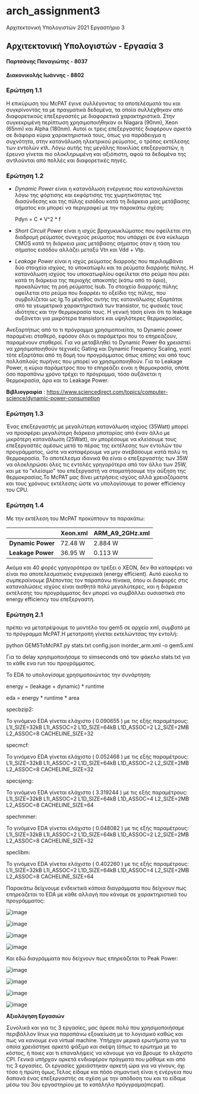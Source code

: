 # arch_assignment3

Αρχιτεκτονική Υπολογιστών 2021 Εργαστήριο 3

## Αρχιτεκτονική Υπολογιστών - Εργασία 3
#### Παρτσάνης Παναγιώτης - 8037
#### Διακονικολής Ιωάννης - 8802

### **Ερώτηση 1.1**


Η επικύρωση του McPAT έγινε συλλέγοντας τα αποτελέσματά του και συγκρίνοντάς τα με πραγματικά δεδομένα, τα οποία συλλέχθηκαν από διαφορετικούς επεξεργαστές με διαφορετικά χαρακτηριστικά. Στην συγκεκριμένη περίπτωση χρησιμοποιήθηκαν οι Niagara (90nm), Xeon (65nm) και Alpha (180nm). Αυτοί οι τρεις επεξεργαστές διαφέρουν αρκετά σε διάφορα κύρια χαρακτηριστικά τους, όπως για παράδειγμα η συχνότητα, στην κατανάλωση ηλεκτρικού ρεύματος, ο τρόπος εκτέλεσης των εντολών κτλ. Λόγω αυτής της μεγάλης ποικιλίας επεξεργαστών, η έρευνα γίνεται πιο ολοκληρωμένη και αξιόπιστη, αφού τα δεδομένα της αντλούνται από πολλές και διαφορετικές πηγές.

### **Ερώτηση 1.2**

* _Dynamic Power_ είναι η κατανάλωση ενέργειας που καταναλώνεται λόγω της φόρτισης και εκφόρτισης της χωρητικότητας της διασύνδεσης και της πύλης εισόδου κατά τη διάρκεια μιας μετάβασης σήματος και μπορεί να περιγραφεί με την παρακάτω σχέση: 

  Pdyn = C * V^2 * f
  
* _Short Circuit Power_ είναι η ισχύς βραχυκυκλώματος που οφείλεται στη διαδρομή ρεύματος συνεχούς ρεύματος που υπάρχει σε ένα κύκλωμα CMOS κατά τη διάρκεια μιας μετάβασης σήματος όταν η τάση του σήματος εισόδου αλλάζει μεταξύ Vtn και Vdd + Vtp.

* _Leakage Power_ είναι η ισχύς ρεύματος διαρροής που περιλαμβάνει δύο στοιχεία ισχύος, το υποκατώφλι και τα ρεύματα διαρροής πύλης. Η κατανάλωση ισχύος του υποκατωφλίου οφείλεται στο ρεύμα που ρέει κατά τη διάρκεια της περιοχής αποκοπής (κάτω από το όριο), προκαλώντας τη ροή ρεύματος Isub. Το στοιχείο διαρροής πύλης οφείλεται στο ρεύμα που διαρρέει το οξείδιο της πύλης, που συμβολίζεται ως Ig.Το μέγεθος αυτής της κατανάλωσης εξαρτάται από τα γεωμετρικά χαρακτηριστικά των transistor, τις φυσικές τους ιδιότητες και την θερμοκρασία τους. Η γενική τάση είναι ότι το leakage αυξάνεται για μικρότερα transistors και υψηλότερες θερμοκρασίες.

Ανεξαρτήτως από το τι πρόγραμμα χρησιμοποιείται, το Dynamic power παραμένει σταθερό, εφόσον όλοι οι παράμετροι που το επηρεάζουν, παραμένουν σταθεροί. Για να μεταβληθεί το Dynamic Power θα χρειαστεί να χρησιμοποιηθούν τεχνικές Gating και Dynamic Frequency Scaling, γιατί τότε εξαρτάται από τη δομή του προγράμματος όπως επίσης και από τους πολλαπλούς πυρήνες που μπορεί να χρησιμοποιηθούν. Για το Leakage Power, η κύρια παράμετρος που το επηρεάζει ειναι η θερμοκρασία, οπότε όσο παραπάνω χρόνο τρέχει το πρόγραμμα, τόσο αυξάνεται η θερμοκρασία, άρα και το Leakage Power.
  
**Βιβλιογραφία** : https://www.sciencedirect.com/topics/computer-science/dynamic-power-consumption

### **Ερώτηση 1.3**

Ένας επεξεργαστής με μεγαλύτερη κατανάλωση ισχύος (35Watt) μπορεί να προσφέρει μεγαλύτερη διάρκεια μπαταρίας από έναν άλλο με μικρότερη κατανάλωση (25Watt), αν μπορέσουμε να κλείσουμε τους επεξεργαστές αμέσως μετά το πέρας της εκτέλεσης των εντολών του προγράμματος, ώστε να καταφέρουμε να μην ανεβάσουμε κατά πολύ τη θερμοκρασία. Το αποτέλεσμα ιδανικά θα είναι ο επεξεργαστής των 35W να ολοκληρώσει όλες τις εντολές γρηγορότερα από τον άλλο των 25W, και με το "κλείσιμο" του επεξεργαστή να σταματήσουμε την αύξηση της θερμοκρασίας.Το McPAT μας δίνει  μετρήσεις ισχύος αλλά χρειαζόμαστε και τους χρόνους εκτέλεσης ώστε να υπολογίσουμε το power efficiency του CPU.


### **Ερώτηση 1.4**

Με την εκτέλεση του McPAT προκύπτουν τα παρακάτω:

|  | **Xeon.xml** | **ARM_A9_2GHz.xml** |
| ---------------- | ----------- | ----------- |
| **Dynamic Power** | 72.48 W | 2.884 W |
| **Leakage Power** | 36.95 W | 0.113 W |

Ακόμα και 40 φορές γρηγορότερα αν τρέξει ο ΧΕΟΝ, δεν θα καταφέρει να είναι πιο αποτελεσματικός ενεργειακά (energy efficient). Αυτό εύκολα το συμπεραίνουμε βλέποντας τον παραπάνω πίνακα, όπου οι διαφορές στις καταναλώσεις ισχύος είναι αισθητά πολύ μεγαλύτερες, και η διάρκεια εκτέλεσης του προγράμματος δεν μπορεί να συμβάλλει ουσιαστικά στο energy efficiency του επεξεργαστή.

### **Ερώτηση 2.1**

πρέπει να μετατρέψουμε το μοντέλο του gem5 σε αρχείο xml, συμβατό με το πρόγραμμα McPAT.H μετατροπή γίνεται εκτελώντσας  την εντολή:

python GEM5ToMcPAT.py stats.txt config.json inorder_arm.xml -o gem5.xml

Για το delay xρησιμοποιήσαμε το simseconds από τον φάκελο stats.txt για το κάθε ενα run του προγράμματος.

Το EDA το υπολογίσαμε χρησιμοποιώντας την συνάρτηση: 

energy = (leakage + dynamic) * runtime

eda = energy * runtime * area


specbzip2:

Το γινόμενο EDA γίνεται ελάχιστο ( 0.090655 ) με τις εξής παραμέτρους:
L1I_SIZE=32kB L1I_ASSOC=2 L1D_SIZE=64kB L1D_ASSOC=2 L2_SIZE=2MB L2_ASSOC=8 CACHELINE_SIZE=32

specmcf:

Το γινόμενο EDA γίνεται ελάχιστο ( 0.052468 ) με τις εξής παραμέτρους:
L1I_SIZE=32kB L1I_ASSOC=2 L1D_SIZE=64kB L1D_ASSOC=2 L2_SIZE=2MB L2_ASSOC=8 CACHELINE_SIZE=32

specsjeng:

Το γινόμενο EDA γίνεται ελάχιστο ( 3.319244 ) με τις εξής παραμέτρους:
L1I_SIZE=32kB L1I_ASSOC=2 L1D_SIZE=64kB L1D_ASSOC=4 L2_SIZE=2MB L2_ASSOC=8 CACHELINE_SIZE=64

spechmmer:

Το γινόμενο EDA γίνεται ελάχιστο ( 0.048082 ) με τις εξής παραμέτρους:
L1I_SIZE=32kB L1I_ASSOC=2 L1D_SIZE=64kB L1D_ASSOC=2 L2_SIZE=2MB L2_ASSOC=8 CACHELINE_SIZE=32

speclibm:

Το γινόμενο EDA γίνεται ελάχιστο ( 0.402260 ) με τις εξής παραμέτρους:
L1I_SIZE=32kB L1I_ASSOC=2 L1D_SIZE=64kB L1D_ASSOC=4 L2_SIZE=2MB L2_ASSOC=8 CACHELINE_SIZE=64


Παρακάτω δείχνουμε ενδεικτικά κάποια διαγράμματα που δείχνουν πως επηρεάζεται το EDA με κάθε αλλαγή που κάναμε σε χαρακτηριστικά του προγράμματος:

![image](https://user-images.githubusercontent.com/95228714/150543258-18e14658-6cdd-4eca-b34f-6e739e84470e.png)

![image](https://user-images.githubusercontent.com/95228714/150543751-a512d92e-3a20-49b2-aed0-f12b24897a53.png)

![image](https://user-images.githubusercontent.com/95228714/150543807-8e2724b4-6de2-4d00-9746-11330410c207.png)

![image](https://user-images.githubusercontent.com/95228714/150543897-488c6e4a-7aed-4e0c-93c6-cc931d0e563e.png)

Και εδώ διαγράμματα που δείχνουν πως επηρεάζεται το Peak Power:

![image](https://user-images.githubusercontent.com/95228714/150544185-db2fc2d9-2d8f-4ca9-ae7f-4700c3b5a162.png)

![image](https://user-images.githubusercontent.com/95228714/150544237-f2a03fca-4451-40f2-99b2-7f4450983dac.png)

![image](https://user-images.githubusercontent.com/95228714/150544674-bb012b20-46b7-4274-9a66-d2f061507243.png)


![image](https://user-images.githubusercontent.com/95228714/150544422-391d5966-7fae-4be0-b0eb-c011dad71792.png)


**Αξιολόγηση Εργασιών**

Συνολικά και για τις 3 εργασίες, μας άρεσε πολύ που χρησιμοποιήσαμε περιβάλλον linux για παραπάνω εξοικείωση με το λογισμικό καθώς και πως να κανουμε ενα virtual machine. Υπήρχαν μερικά ερωτήματα για τα οποία χρειάστηκε αρκετό ψάξιμο και σκέψη (όπως το ερώτημα με το κόστος, ή ποιες και τι επαναλήψεις να κάνουμε για να βρουμε το ελάχιστο CPI. Γενικά υπήρχαν αρκετά ενδιαφέρον πράγματα που μάθαμε και από τις 3 εργασίες. Οι εργασίες χρειάστηκαν αρκετή ώρα για να γίνουν, όχι τόσο η πρώτη όμως.Τελος είδαμε και πόσο σημαντική είναι η ενέργεια που δαπανά ένας επεξεργαστής σε σχέση με την απόδοση του και το είδαμε μέσω του 3ου εργαστηρίου με το κατάληλο πρόγγραμα(mcpat).  

